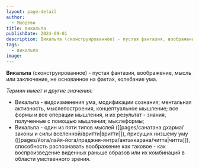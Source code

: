 ```yaml
---
layout: page-detail
author:
  - Яшодеви
title: викальпа
publishDate: 2024-09-01
description: Викальпа (сконструированное) - пустая фантазия, воображение, мысль или заключение, не основанное на фактах, колебание ума.
tags:
  - викальпа
image:
---
```

**Викальпа** (сконструированное) - пустая фантазия, воображение, мысль или заключение, не основанное на фактах, колебание ума.

*Термин имеет и другие значения:*

- Викальпа - видоизменения ума, модификации сознания; ментальная активность, мыслепостроения, концептуальное мышление; все формы и все операции мышления, и их результат - знания, полученные с помощью мышления; мыслеформы;
- Викальпа - один из пяти типов мыслей ([[pages/санатана дхарма/законы и силы вселенной/вритти|вритти]]), присущих низшему уму ([[pages/йога/лайя-йога/праджня-янтра/антахкарана/читта|читта]]), способность распознавать воображение как таковое - как воспроизведение виденных раньше образов или их комбинаций в области умственного зрения.

